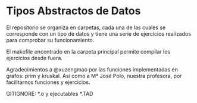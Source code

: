 # Tipos Abstractos de Datos

El repositorio se organiza en carpetas, cada una de las cuales se corresponde
con un tipo de datos y tiene una serie de ejercicios realizados para comprobar
su funcionamiento.

El makefile encontrado en la carpeta principal permite compilar los ejercicios
desde fuera.

Agradecimientos a @xuzengmao por las funciones implementadas en grafos: prim y kruskal. Así como a Mª José Polo, nuestra profesora, por facilitarnos funciones y ejercicios.

GITIGNORE: *.o y ejecutables *.TAD

